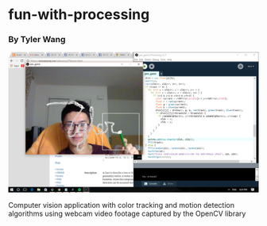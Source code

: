 # fun-with-processing
### By Tyler Wang

![png](projects/pen_game/signature.png)

Computer vision application with color tracking and motion detection algorithms using webcam video footage captured by the OpenCV library

